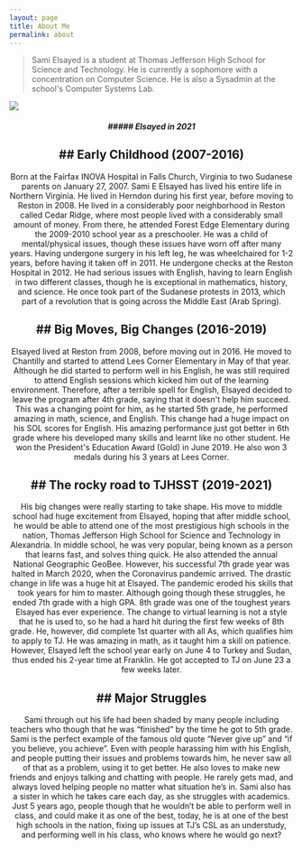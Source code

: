```yaml
---
layout: page
title: About Me
permalink: about
---
```


> Sami Elsayed is a student at Thomas Jefferson High School for Science and Technology. He is currently a sophomore with a concentration on Computer Science. He is also a Sysadmin at the school's Computer Systems Lab.

<img class = "mx-auto w-1/2" src = "{{ site.baseurl }}/assets/img/241408005_551143766213964_3907764800601857433_n.jpg">

<h5 align = "center">##### Elsayed in 2021</h5>

<h2 align = "center">## Early Childhood (2007-2016)</h2>

<p align = "center">Born at the Fairfax INOVA Hospital in Falls Church, Virginia to two Sudanese parents on January 27, 2007. Sami E Elsayed has lived his entire life in Northern Virginia. He lived in Herndon during his first year, before moving to Reston in 2008. He lived in a considerably poor neighborhood in Reston called Cedar Ridge, where most people lived with a considerably small amount of money. From there, he attended Forest Edge Elementary during the 2009-2010 school year as a preschooler. He was a child of mental/physical issues, though these issues have worn off after many years. Having undergone surgery in his left leg, he was wheelchaired for 1-2 years, before having it taken off in 2011. He undergone checks at the Reston Hospital in 2012. He had serious issues with English, having to learn English in two different classes, though he is exceptional in mathematics, history, and science. He once took part of the Sudanese protests in 2013, which part of a revolution that is going across the Middle East (Arab Spring).</p>

<h2 align = "center">## Big Moves, Big Changes (2016-2019)</h2>

<p align = "center">Elsayed lived at Reston from 2008, before moving out in 2016. He moved to Chantilly and started to attend Lees Corner Elementary in May of that year. Although he did started to perform well in his English, he was still required to attend English sessions which kicked him out of the learning environment. Therefore, after a terrible spell for English, Elsayed decided to leave the program after 4th grade, saying that it doesn't help him succeed. This was a changing point for him, as he started 5th grade, he performed amazing in math, science, and English. This change had a huge impact on his SOL scores for English. His amazing performance just got better in 6th grade where his developed many skills and learnt like no other student. He won the President's Education Award (Gold) in June 2019. He also won 3 medals during his 3 years at Lees Corner.</p>

<h2 align = "center">## The rocky road to TJHSST (2019-2021)</h2>

<p align = "center">His big changes were really starting to take shape. His move to middle school had huge excitement from Elsayed, hoping that after middle school, he would be able to attend one of the most prestigious high schools in the nation, Thomas Jefferson High School for Science and Technology in Alexandria. In middle school, he was very popular, being known as a person that learns fast, and solves thing quick. He also attended the annual National Geographic GeoBee. However, his successful 7th grade year was halted in March 2020, when the Coronavirus pandemic arrived.
The drastic change in life was a huge hit at Elsayed. The pandemic eroded his skills that took years for him to master. Although going though these struggles, he ended 7th grade with a high GPA. 8th grade was one of the toughest years Elsayed has ever experience. The change to virtual learning is not a style that he is used to, so he had a hard hit during the first few weeks of 8th grade. He, however, did complete 1st quarter with all As, which qualifies him to apply to TJ. He was amazing in math, as it taught him a skill on patience. However, Elsayed left the school year early on June 4 to Turkey and Sudan, thus ended his 2-year time at Franklin. He got accepted to TJ on June 23 a few weeks later.</p>

<h2 align = "center">## Major Struggles</h2>

<p align = "center">Sami through out his life had been shaded by many people including teachers who though that he was “finished” by the time he got to 5th grade. Sami is the perfect example of the famous old quote “Never give up” and “if you believe, you achieve”. Even with people harassing him with his English, and people putting their issues and problems towards him, he never saw all of that as a problem, using it to get better. He also loves to make new friends and enjoys talking and chatting with people. He rarely gets mad, and always loved helping people no matter what situation he’s in. Sami also has a sister in which he takes care each day, as she struggles with academics. Just 5 years ago, people though that he wouldn’t be able to perform well in class, and could make it as one of the best, today, he is at one of the best high schools in the nation, fixing up issues at TJ’s CSL as an understudy, and performing well in his class, who knows where he would go next?</p>
